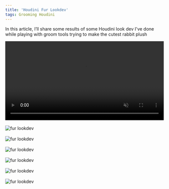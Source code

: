 ```yaml
---
title: 'Houdini Fur Lookdev' 
tags: Grooming Houdini
---
```


In this article, I’ll share some results of some Houdini look dev I've done while playing with groom tools trying to make the cutest rabbit plush<!--more--> 


<div class="grid">
  <div class="cell cell--auto">
  <video width="100%" autoplay muted>
    <source src="https://github.com/logan169/logan169.github.io/blob/master/assets/images/posts_images/fur_lookdev/fur_lookdev_video.mp4?raw=true" type="video/mp4">
    Your browser does not support the video tag.
  </video>
  </div>
</div>

<br>

<div class="grid">
  <div class="cell cell--auto">
    <img src="https://github.com/logan169/logan169.github.io/blob/master/assets/images/posts_images/fur_lookdev/img1.png?raw=true" alt="fur lookdev">
  </div>
</div>

<br>

<div class="grid">
  <div class="cell cell--auto">
    <img src="https://github.com/logan169/logan169.github.io/blob/master/assets/images/posts_images/fur_lookdev/img2.png?raw=true" alt="fur lookdev">
  </div>
</div>

<br>

<div class="grid">
  <div class="cell cell--auto">
    <img src="https://github.com/logan169/logan169.github.io/blob/master/assets/images/posts_images/fur_lookdev/img3.png?raw=true" alt="fur lookdev">
  </div>
</div>

<br>

<div class="grid">
  <div class="cell cell--auto">
    <img src="https://github.com/logan169/logan169.github.io/blob/master/assets/images/posts_images/fur_lookdev/img4.png?raw=true" alt="fur lookdev">
  </div>
</div>

<br>

<div class="grid">
  <div class="cell cell--auto">
    <img src="https://github.com/logan169/logan169.github.io/blob/master/assets/images/posts_images/fur_lookdev/img5.png?raw=true" alt="fur lookdev">
  </div>
</div>


<br>

<div class="grid">
  <div class="cell cell--auto">
    <img src="https://github.com/logan169/logan169.github.io/blob/master/assets/images/posts_images/fur_lookdev/img6.png?raw=true" alt="fur lookdev">
  </div>
</div>

